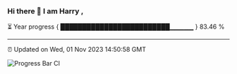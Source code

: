 ### Hi there 👋 I am Harry , 

⏳ Year progress { █████████████████████████▁▁▁▁▁ } 83.46 %

---

⏰ Updated on Wed, 01 Nov 2023 14:50:58 GMT

![Progress Bar CI](https://github.com/duykhang68/duykhang68/workflows/Progress%20Bar%20CI/badge.svg)

